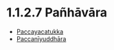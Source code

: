 # 1.1.2.7 Pañhāvāra

* [Paccayacatukka](1.1.2.7/Paccayacatukka.md)
* [Paccanīyuddhāra](1.1.2.7/Paccaniyuddhara.md)
